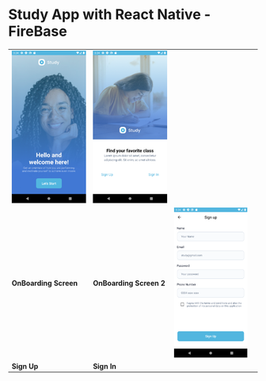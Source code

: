 <h1>
Study App with React Native - FireBase
</h1>
<table>
 <tr>
    <td width="33%">
      <img src="./img/1.png" />
    </td>
    <td width="33%">
      <img src="./img/2.png" />
    </td>
  </tr>
  <tr>
    <td width="33%">
     <b> OnBoarding Screen</b>
    </td>
    <td width="33%">
      <b>OnBoarding Screen 2</b>
    </td>
    <td width="33%">
      <img src="./img/Signup.png" />
    </td>
    <td width="33%">
      <img src="./img/SignIn.png" />
    </td>
  </tr>
  <tr>
    <td width="33%">
     <b> Sign Up</b>
    </td>
    <td width="33%">
      <b>Sign In</b>
    </td>
   
  </tr>
</table>
